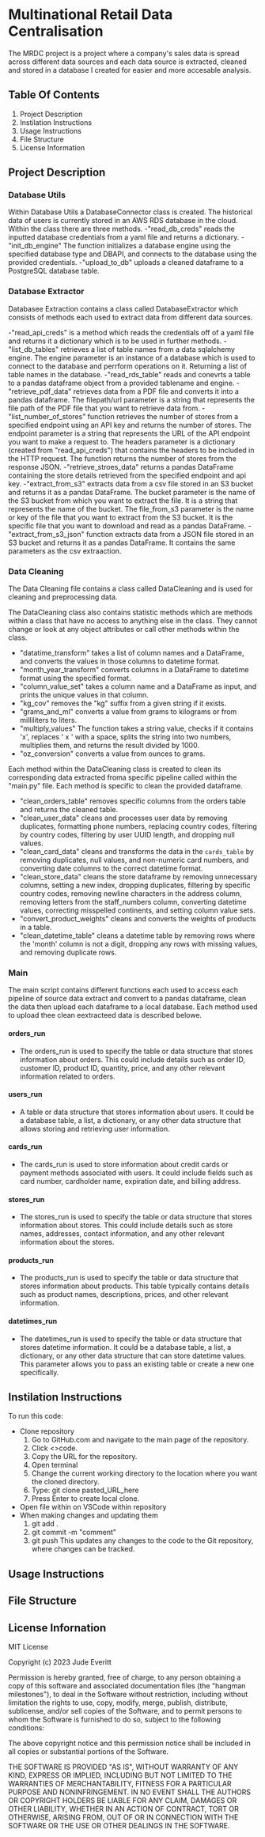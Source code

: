 # Multinational Retail Data Centralisation
The MRDC project is a project where a company's sales data is spread across different data sources and each data source is extracted, cleaned and stored in a database I created for easier and more accesable analysis. 

## Table Of Contents

1. Project Description
2. Instilation Instructions
3. Usage Instructions
4. File Structure
5. License Information

## Project Description
### Database Utils

Within Database Utils a DatabaseConnector class is created. The historical data of users is currently stored in an AWS RDS database in the cloud. Within the class there are three methods. 
-"read_db_creds" reads the inputted database credentials from a yaml file and returns a dictionary.
-"init_db_engine" The function initializes a database engine using the specified database type and DBAPI, and connects to the database using the provided credentials. 
-"upload_to_db" uploads a cleaned dataframe to a PostgreSQL database table. 

### Database Extractor

Databasee Extraction contains a class called DatabaseExtractor which consists of methods each used to extract data from different data sources. 

-"read_api_creds" is a method which reads the credentials off of a yaml file and returns it a dictionary which is to be used in further methods. 
-"list_db_tables" retrieves a list of table names from a data sqlalchemy engine. The engine parameter is an instance of a database which is used to connect to the database and perrform operations on it. Returning a list of table names in the database. 
-"read_rds_table" reads and conevrts a table to a pandas dataframe object from a provided tablename and engine. 
-"retrieve_pdf_data" retrieves data from a PDF file and converts it into a pandas dataframe. The filepath/url parameter is a string that represents the file path of the PDF file that you want to retrieve data from. 
-"list_number_of_stores" function retrieves the number of stores from a specified endpoint using an API key and returns the number of stores. The endpoint parameter is a string that represents the URL of the API endpoint you want to make a request to. The headers parameter is a dictionary (created from "read_api_creds") that contains the headers to be included in the HTTP request. The function returns the number of stores from the response JSON. 
-"retrieve_stroes_data" returns a pandas DataFrame containing the store details retrieved from the specified endpoint and api key. 
-"extract_from_s3" extracts data from a csv file stored in an S3 bucket and returns it as a pandas DataFrame. The bucket parameter is the name of the S3 bucket from which you want to extract the file. It is a string that represents the name of the bucket. The file_from_s3 parameter is the name or key of the file that you want to extract from the S3 bucket. It is the specific file that you want to download and read as a pandas DataFrame. 
-"extract_from_s3_json" function extracts data from a JSON file stored in an S3 bucket and returns it as a pandas DataFrame. It contains the same parameters as the csv extraaction. 

### Data Cleaning

The Data Cleaning file contains a class called DataCleaning and is used for cleaning and preprocessing data. 

The DataCleaning class also contains statistic methods which are methods within a class that have no access to anything else in the class. They cannot change or look at any object attributes or call other methods within the class.
- "datatime_transform" takes a list of column names and a DataFrame, and converts the values in those columns to datetime format.
- "month_year_transform" converts columns in a DataFrame to datetime format using the specified format.
- "column_value_set" takes a column name and a DataFrame as input, and prints the unique values in that column.
- "kg_cov" removes the "kg" suffix from a given string if it exists.
- "grams_and_ml" converts a value from grams to kilograms or from milliliters to liters.
- "multiply_values" The function takes a string value, checks if it contains 'x', replaces ' x ' with a space, splits the string into two numbers, multiplies them, and returns the result divided by 1000.
- "oz_conversion" converts a value from ounces to grams.

Each method within the DataCleaning class is created to clean its corresponding data extracted froma  specific pipeline called within the "main.py" file. Each method is specific to clean the provided dataframe.
- "clean_orders_table" removes specific columns from the orders table and returns the cleaned table.
- "clean_user_data" cleans and processes user data by removing duplicates, formatting phone numbers, replacing country codes, filtering by country codes, filtering by user UUID length, and dropping null values.
- "clean_card_data" cleans and transforms the data in the `cards_table` by removing duplicates, null values, and non-numeric card numbers, and converting date columns to the correct datetime format.
- "clean_store_data" cleans the store dataframe by removing unnecessary columns, setting a new index, dropping duplicates, filtering by specific country codes, removing newline characters in the address column, removing letters from the staff_numbers column, converting datetime values, correcting misspelled continents, and setting column value sets.
- "convert_product_weights" cleans and converts the weights of products in a table.
- "clean_datetime_table" cleans a datetime table by removing rows where the 'month' column is not a digit, dropping any rows with missing values, and removing duplicate rows.

### Main

The main script contains different functions each used to access each pipeline of source data extract and convert to a pandas dataframe, clean the data then upload each dataframe to a local database. Each method used to upload thee clean eextracteed data is described belowe. 

#### orders_run 
- The orders_run is used to specify the table or data structure that stores information about orders. This could include details such as order ID, customer ID, product ID, quantity, price, and any other relevant information related to orders.

#### users_run
- A table or data structure that stores information about users. It could be a database table, a list, a dictionary, or any other data structure that allows storing and retrieving user information.
#### cards_run 
- The cards_run is used to store information about credit cards or payment methods associated with users. It could include fields such as card number, cardholder name, expiration date, and billing address.
#### stores_run 
- The stores_run is used to specify the table or data structure that stores information about stores. This could include details such as store names, addresses, contact information, and any other relevant information about the stores.
#### products_run 
- The products_run is used to specify the table or data structure that stores information about products. This table typically contains details such as product names, descriptions, prices, and other relevant information.

#### datetimes_run 
- The datetimes_run is used to specify the table or data structure that stores datetime information. It could be a database table, a list, a dictionary, or any other data structure that can store datetime values. This parameter allows you to pass an existing table or create a new one specifically. 

## Instilation Instructions

To run this code:
- Clone repository
  1. Go to GitHub.com and navigate to the main page of the repository.
  2. Click <>code.
  3. Copy the URL for the repository.
  4. Open terminal
  5. Change the current working directory to the location where you want the cloned directory.
  6. Type: git clone pasted_URL_here
  7. Press Enter to create local clone.
- Open file within on VSCode within repository
- When making changes and updating them
  1. git add .
  2. git commit -m "comment"
  3. git push
     This updates any changes to the code to the Git repository, where changes can be tracked.

## Usage Instructions

## File Structure 

## License Infornation

MIT License

Copyright (c) 2023 Jude Everitt

Permission is hereby granted, free of charge, to any person obtaining a copy
of this software and associated documentation files (the "hangman milestones"), to deal
in the Software without restriction, including without limitation the rights
to use, copy, modify, merge, publish, distribute, sublicense, and/or sell
copies of the Software, and to permit persons to whom the Software is
furnished to do so, subject to the following conditions:

The above copyright notice and this permission notice shall be included in all
copies or substantial portions of the Software.

THE SOFTWARE IS PROVIDED "AS IS", WITHOUT WARRANTY OF ANY KIND, EXPRESS OR
IMPLIED, INCLUDING BUT NOT LIMITED TO THE WARRANTIES OF MERCHANTABILITY,
FITNESS FOR A PARTICULAR PURPOSE AND NONINFRINGEMENT. IN NO EVENT SHALL THE
AUTHORS OR COPYRIGHT HOLDERS BE LIABLE FOR ANY CLAIM, DAMAGES OR OTHER
LIABILITY, WHETHER IN AN ACTION OF CONTRACT, TORT OR OTHERWISE, ARISING FROM,
OUT OF OR IN CONNECTION WITH THE SOFTWARE OR THE USE OR OTHER DEALINGS IN THE
SOFTWARE.
